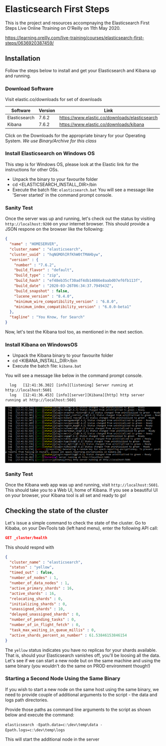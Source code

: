 # Elasticsearch First Steps

This is the project and resources accompnaying the Elasticsearch First Steps Live Online Ttraining on O'Reilly on 11th May 2020. 

https://learning.oreilly.com/live-training/courses/elasticsearch-first-steps/0636920387459/

## Installation 

Follow the steps below to install and get your Elasticsearch and Kibana up and running.

### Download Software

Visit elastic.co/downloads for set of downloads

Software | Version | Link
------------ | -------------| -----------
Elasticsearch | 7.6.2| https://www.elastic.co/downloads/elasticsearch
Kibana | 7.6.2|https://www.elastic.co/downloads/kibana

Click on the Downloads for the appropriate binary for your Operating System. *We use Binary/Archive for this class* 

### Install Elasticsearch on Windows OS
This step is for Windows OS, please look at the Elastic link for the instructions for other OSs.

* Unpack the binary to your favourite folder
* cd <ELASTICSEARCH_INSTALL_DIR>/bin
* Execute the batch file:
`elasticsearch.bat`
You will see a message like 'Server started' in the command prompt console.

### Sanity Test
Once the server was up and running, let's check out the status by visiting `http://localhost:9200` on your internet browser. This should provide a JSON respone on the browser like the following:
````JSON
{
  "name" : "HOMESERVER",
  "cluster_name" : "elasticsearch",
  "cluster_uuid" : "hqNGMOhIRfKhW0tTMAHbyw",
  "version" : {
    "number" : "7.6.2",
    "build_flavor" : "default",
    "build_type" : "zip",
    "build_hash" : "ef48eb35cf30adf4db14086e8aabd07ef6fb113f",
    "build_date" : "2020-03-26T06:34:37.794943Z",
    "build_snapshot" : false,
    "lucene_version" : "8.4.0",
    "minimum_wire_compatibility_version" : "6.8.0",
    "minimum_index_compatibility_version" : "6.0.0-beta1"
  },
  "tagline" : "You Know, for Search"
}
````
Now, let's test the Kibana tool too, as mentioned in the next section.

### Install Kibana on WindowsOS

* Unpack the Kibana binary to your favourite folder
* cd <KIBANA_INSTALL_DIR>/bin
* Execute the batch file:
`kibana.bat`

You will see a message like below in the command prompt console.
````
  log   [12:41:36.302] [info][listening] Server running at http://localhost:5601
  log   [12:41:36.453] [info][server][Kibana][http] http server running at http://localhost:5601
````
![Kibana Web Application ](/images/kibana_command_prompt.png)

### Sanity Test
Once the Kibana web app was up and running, visit `http://localhost:5601`. This should take you to a Web UI, home of Kibana. If you see a beautiful UI on your browser, your Kibana tool is all set and ready to go!

## Checking the state of the cluster

Let's issue a simple command to check the state of the cluster. Go to Kibaba, on your DevTools tab (left hand menu), enter the following API call:
```json
GET _cluster/health
```
This should respnd with
```json
{
  "cluster_name" : "elasticsearch",
  "status" : "yellow",
  "timed_out" : false,
  "number_of_nodes" : 1,
  "number_of_data_nodes" : 1,
  "active_primary_shards" : 16,
  "active_shards" : 16,
  "relocating_shards" : 0,
  "initializing_shards" : 0,
  "unassigned_shards" : 10,
  "delayed_unassigned_shards" : 0,
  "number_of_pending_tasks" : 0,
  "number_of_in_flight_fetch" : 0,
  "task_max_waiting_in_queue_millis" : 0,
  "active_shards_percent_as_number" : 61.53846153846154
}
```

The `yellow` status indicates you have no replicas for your shards available. That is, should your Elasticsearch vanishes off, you'll be loosing all the data. Let's see if we can start a new node but on the same machine and using the same binary (you wouldn't do the same on PROD environment though!)

### Starting a Second Node Using the Same Binary

If you wish to start a new node on the same host using the same binary, we need to provide couple of additional arguments to the script -  the data and logs path directories.

Provide those paths as command line arguments to the script as shown below and execute the command:

`elasticsearch -Epath.data=c:\dev\temp\data -Epath.logs=c:\dev\temp\logs`

This will start the additional node in the server 



